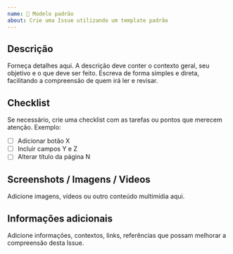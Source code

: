 ```yaml
---
name: 📄 Modelo padrão
about: Crie uma Issue utilizando um template padrão
---
```


## Descrição

Forneça detalhes aqui. A descrição deve conter o contexto geral, seu objetivo e o que deve ser feito. Escreva de forma simples e direta, facilitando a compreensão de quem irá ler e revisar.

## Checklist

Se necessário, crie uma checklist com as tarefas ou pontos que merecem atenção. Exemplo:
- [ ] Adicionar botão X
- [ ] Incluir campos Y e Z
- [ ] Alterar título da página N

## Screenshots / Imagens / Videos

Adicione imagens, vídeos ou outro conteúdo multimídia aqui.

## Informações adicionais

Adicione informações, contextos, links, referências que possam melhorar a compreensão desta Issue.